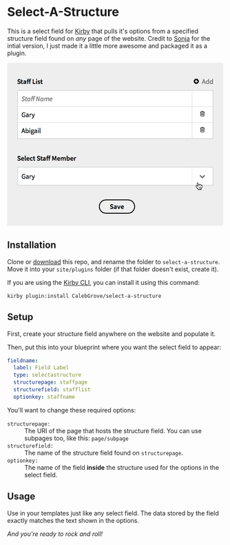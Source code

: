 # Select-A-Structure

This is a select field for [Kirby](https://getkirby.com) that pulls it's options from a specified structure field found on _any_ page of the website. Credit to [Sonja](https://forum.getkirby.com/t/fetch-query-from-parent-page/1290/6) for the intial version, I just made it a little more awesome and packaged it as a plugin.

![](select-a-structure.gif)

## Installation

Clone or [download](https://github.com/CalebGrove/select-a-structure/archive/master.zip) this repo, and rename the folder to `select-a-structure`. Move it into your `site/plugins` folder (if that folder doesn't exist, create it).

If you are using the [Kirby CLI](https://github.com/getkirby/cli), you can install it using this command:

~~~~
kirby plugin:install CalebGrove/select-a-structure
~~~~

## Setup

First, create your structure field anywhere on the website and populate it.

Then, put this into your blueprint where you want the select field to appear:

~~~~ yaml
fieldname:
  label: Field Label
  type: selectastructure
  structurepage: staffpage
  structurefield: stafflist
  optionkey: staffname
~~~~

You'll want to change these required options:

<dl>
<dt><code>structurepage:</code></td>
<dd>The URI of the page that hosts the structure field. You can use subpages too, like this: <code>page/subpage</code></dd>

<dt><code>structurefield:</code></dt>
<dd>The name of the structure field found on <code>structurepage</code>.</dd>

<dt><code>optionkey:</code></dt>
<dd>The name of the field <strong>inside</strong> the structure used for the options in the select field.</dd>
</dl>

## Usage

Use in your templates just like any select field. The data stored by the field exactly matches the text shown in the options.

_And you're ready to rock and roll!_

